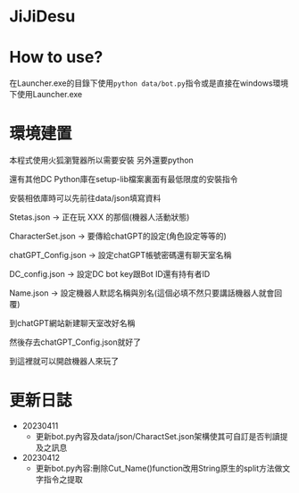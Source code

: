 # JiJiDesu

# How to use?
在Launcher.exe的目錄下使用`python data/bot.py`指令或是直接在windows環境下使用Launcher.exe

# 環境建置
本程式使用火狐瀏覽器所以需要安裝
另外還要python

還有其他DC Python庫在setup-lib檔案裏面有最低限度的安裝指令

安裝相依庫時可以先前往data/json填寫資料

Stetas.json -> 正在玩 XXX 的那個(機器人活動狀態)

CharacterSet.json -> 要傳給chatGPT的設定(角色設定等等的)

chatGPT_Config.json -> 設定chatGPT帳號密碼還有聊天室名稱

DC_config.json -> 設定DC bot key跟Bot ID還有持有者ID

Name.json -> 設定機器人默認名稱與別名(這個必填不然只要講話機器人就會回覆)

到chatGPT網站新建聊天室改好名稱

然後存去chatGPT_Config.json就好了


到這裡就可以開啟機器人來玩了

# 更新日誌

- 20230411
  - 更新bot.py內容及data/json/CharactSet.json架構使其可自訂是否判讀提及之訊息
- 20230412
  - 更新bot.py內容:刪除Cut_Name()function改用String原生的split方法做文字指令之提取

